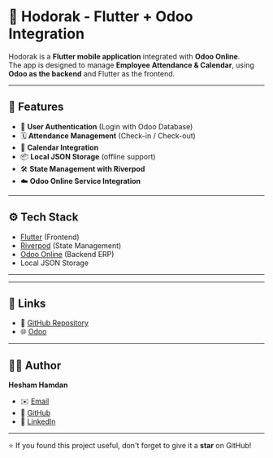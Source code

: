 # 📱 Hodorak - Flutter + Odoo Integration

Hodorak is a **Flutter mobile application** integrated with **Odoo Online**.  
The app is designed to manage **Employee Attendance & Calendar**, using **Odoo as the backend** and Flutter as the frontend.

---

## 🚀 Features

- 🔑 **User Authentication** (Login with Odoo Database)
- 🗓️ **Attendance Management** (Check-in / Check-out)
- 📆 **Calendar Integration**
- 📦 **Local JSON Storage** (offline support)
- 🛠 **State Management with Riverpod**
- ☁️ **Odoo Online Service Integration**

---

## ⚙️ Tech Stack

- [Flutter](https://flutter.dev/) (Frontend)
- [Riverpod](https://riverpod.dev/) (State Management)
- [Odoo Online](https://www.odoo.com/) (Backend ERP)
- Local JSON Storage

---

---

## 🔗 Links

- 📂 [GitHub Repository](https://github.com/He9sham/Hodorak)  
- 🌐 [Odoo](https://www.odoo.com/)  

---

## 👨‍💻 Author

**Hesham Hamdan**  

- ✉️ [Email](mailto:heshamhamdan51@gmail.com)  
- 🐙 [GitHub](https://github.com/He9sham)  
- 💼 [LinkedIn](https://www.linkedin.com/in/hesham-hamdan-9ab479269?utm_source=share&utm_campaign=share_via&utm_content=profile&utm_medium=android_app)  

---

⭐️ If you found this project useful, don't forget to give it a **star** on GitHub!

